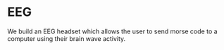 # EEG
We build an EEG headset which allows the user to send morse code to a computer using their brain wave activity.

